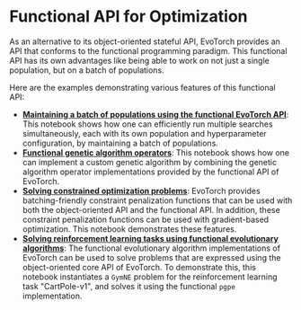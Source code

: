 # Functional API for Optimization

As an alternative to its object-oriented stateful API, EvoTorch provides an API that conforms to the functional programming paradigm. This functional API has its own advantages like being able to work on not just a single population, but on a batch of populations.

Here are the examples demonstrating various features of this functional API:

- **[Maintaining a batch of populations using the functional EvoTorch API](batched_searches.ipynb)**: This notebook shows how one can efficiently run multiple searches simultaneously, each with its own population and hyperparameter configuration, by maintaining a batch of populations.
- **[Functional genetic algorithm operators](functional_ops.ipynb)**: This notebook shows how one can implement a custom genetic algorithm by combining the genetic algorithm operator implementations provided by the functional API of EvoTorch.
- **[Solving constrained optimization problems](constrained.ipynb)**: EvoTorch provides batching-friendly constraint penalization functions that can be used with both the object-oriented API and the functional API. In addition, these constraint penalization functions can be used with gradient-based optimization. This notebook demonstrates these features.
- **[Solving reinforcement learning tasks using functional evolutionary algorithms](problem.ipynb)**: The functional evolutionary algorithm implementations of EvoTorch can be used to solve problems that are expressed using the object-oriented core API of EvoTorch. To demonstrate this, this notebook instantiates a `GymNE` problem for the reinforcement learning task "CartPole-v1", and solves it using the functional `pgpe` implementation.
